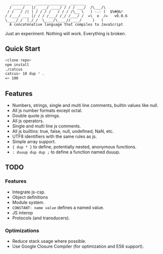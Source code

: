 ```
   _________  ______________  _______
  / ____/   |/_  __/ ____/ / / / ___/  /\___/\
 / /   / /| | / / / /   / / / /\__ \   ) -.- (  $%#@&!
/ /___/ ___ |/ / / /___/ /_/ /___/ /  =\  o  /=   v0.0.6
\____/_/  |_/_/  \____/\____//____/     )   (
  A concatenative language that compiles to JavaScript
```

Just an experiment. Nothing will work. Everything is broken.

## Quick Start

```bash
<clone repo>
npm install
./catcus
catcus> 10 dup * .
=> 100
```

## Features

* Numbers, strings, single and multi line comments, builtin values like null.
* All js number formats except octal.
* Double quote js strings.
* All js operators.
* Single and multi line js comments.
* All js builtins: true, false, null, undefined, NaN, etc.
* UTF8 identifiers with the same rules as js.
* Simple array support.
* `{ dup * }` to define, potentially nested, anonymous functions.
* `: duuup dup dup ;` to define a function named duuup.

## TODO

### Features

* Integrate js-csp.
* Object definitions
* Module system.
* `CONSTANT: name value` defines a named value.
* JS interop
* Protocols (and transducers).

### Optimizations

* Reduce stack usage where possible.
* Use Google Closure Compiler (for optimization and ES6 support).
